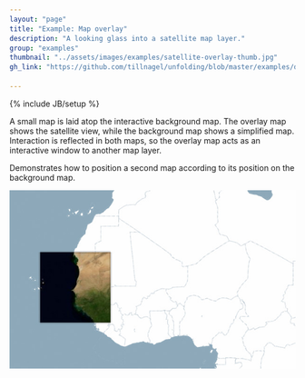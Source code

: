 ```yaml
---
layout: "page"
title: "Example: Map overlay"
description: "A looking glass into a satellite map layer." 
group: "examples"
thumbnail: "../assets/images/examples/satellite-overlay-thumb.jpg"
gh_link: "https://github.com/tillnagel/unfolding/blob/master/examples/de/fhpotsdam/unfolding/examples/multi/overlay/SatelliteOverlayApp.java"

---
```


{% include JB/setup %}

<!-- Shows an interactive small map over an interactive background map. -->

A small map is laid atop the interactive background map. The overlay map shows the satellite view, while the background map shows a simplified map. Interaction is reflected in both maps, so the overlay map acts as an interactive window to another map layer.

Demonstrates how to position a second map according to its position on the background map.

![Overlay map atop background map](../assets/images/examples/satellite-overlay.jpg)

